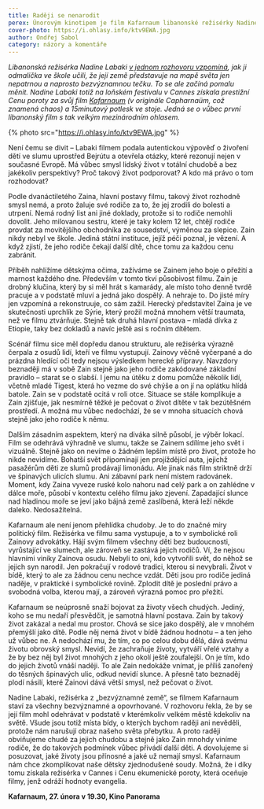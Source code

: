 ```yaml
---
title: Raději se nenarodit
perex: Únorovým kinotipem je film Kafarnaum libanonské režisérky Nadine Labaki o životě dětí ve slumu uprostřed Bejrútu. Má vůbec smysl lidský život v totální chudobě a bez jakékoliv perspektivy? Proč takový život podporovat? A kdo má právo o tom rozhodovat?
cover-photo: https://i.ohlasy.info/ktv9EWA.jpg
author: Ondřej Sabol
category: názory a komentáře
---
```


*Libanonská režisérka Nadine Labaki [v jednom rozhovoru vzpomíná](http://www.pbs.org/wnet/amanpour-and-company/video/nadine-labaki-on-her-new-film-capernaum/), jak ji odmalička ve škole učili, že její země představuje na mapě světa jen nepatrnou a naprosto bezvýznamnou tečku. To se ale začíná pomalu měnit. Nadine Labaki totiž na loňském festivalu v Cannes získala prestižní Cenu poroty za svůj film [Kafarnaum](https://www.csfd.cz/film/617446-kafarnaum/prehled/) (v originále Capharnaüm, což znamená chaos) a 15minutový potlesk ve stoje. Jedná se o vůbec první libanonský film s tak velkým mezinárodním ohlasem.*

{% photo src="https://i.ohlasy.info/ktv9EWA.jpg" %}

Není čemu se divit – Labaki filmem podala autentickou výpověď o živoření dětí ve slumu uprostřed Bejrútu a otevřela otázky, které rezonují nejen v současné Evropě. Má vůbec smysl lidský život v totální chudobě a bez jakékoliv perspektivy? Proč takový život podporovat? A kdo má právo o tom rozhodovat?

Podle dvanáctiletého Zaina, hlavní postavy filmu, takový život rozhodně smysl nemá, a proto žaluje své rodiče za to, že jej zrodili do bolesti a utrpení. Nemá rodný list ani jiné doklady, protože si to rodiče nemohli dovolit. Jeho milovanou sestru, které je taky kolem 12 let, chtějí rodiče provdat za movitějšího obchodníka ze sousedství, výměnou za slepice. Zain nikdy nebyl ve škole. Jediná státní instituce, jejíž péči poznal, je vězení. A když zjistí, že jeho rodiče čekají další dítě, chce tomu za každou cenu zabránit.

Příběh nahlížíme dětskýma očima, zažíváme se Zainem jeho boje o přežití a marnost každého dne. Především v tomto tkví působivost filmu. Zain je drobný klučina, který by si měl hrát s kamarády, ale místo toho denně tvrdě pracuje a v podstatě mluví a jedná jako dospělý. A nehraje to. Do jisté míry jen vzpomíná a rekonstruuje, co sám zažil. Herecký představitel Zaina je ve skutečnosti uprchlík ze Sýrie, který prožil možná mnohem větší traumata, než ve filmu ztvárňuje. Stejně tak druhá hlavní postava – mladá dívka z Etiopie, taky bez dokladů a navíc ještě asi s ročním dítětem.

Scénář filmu sice měl dopředu danou strukturu, ale režisérka výrazně čerpala z osudů lidí, kteří ve filmu vystupují. Zainovy věčně vyčerpané a do prázdna hledící oči tedy nejsou výsledkem herecké přípravy. Navzdory beznaději má v sobě Zain stejně jako jeho rodiče zakódované základní pravidlo – starat se o slabší. I jemu na útěku z domu pomůže několik lidí, včetně mladé Tigest, která ho vezme do své chýše a on jí na oplátku hlídá batole. Zain se v podstatě ocitá v roli otce. Situace se stále komplikuje a Zain zjišťuje, jak nesmírně těžké je pečovat o život dítěte v tak bezútěšném prostředí. A možná mu vůbec nedochází, že se v mnoha situacích chová stejně jako jeho rodiče k němu.

Dalším zásadním aspektem, který na diváka silně působí, je výběr lokací. Film se odehrává výhradně ve slumu, takže se Zainem sdílíme jeho svět i vizuálně. Stejně jako on nevíme o žádném lepším místě pro život, protože ho nikde nevidíme. Bohatší svět připomínají jen projíždějící auta, jejichž pasažérům děti ze slumů prodávají limonádu. Ale jinak nás film striktně drží ve špinavých ulicích slumu. Ani zábavní park není místem radovánek. Moment, kdy Zaina vyveze ruské kolo nahoru nad celý park a on zahlédne v dálce moře, působí v kontextu celého filmu jako zjevení. Zapadající slunce nad hladinou moře se jeví jako bájná země zaslíbená, která leží někde daleko. Nedosažitelná.

Kafarnaum ale není jenom přehlídka chudoby. Je to do značné míry politický film. Režisérka ve filmu sama vystupuje, a to v symbolické roli Zainovy advokátky. Hájí svým filmem všechny děti bez budoucnosti, vyrůstající ve slumech, ale zároveň se zastává jejich rodičů. Ví, že nejsou hlavními viníky Zainova osudu. Nebyli to oni, kdo vytvořili svět, do něhož se jejich syn narodil. Jen pokračují v rodové tradici, kterou si nevybrali. Život v bídě, který to ale za žádnou cenu nechce vzdát. Děti jsou pro rodiče jediná naděje, v praktické i symbolické rovině. Zplodit dítě je poslední právo a svobodná volba, kterou mají, a zároveň výrazná pomoc pro přežití.

Kafarnaum se neúprosně snaží bojovat za životy všech chudých. Jediný, koho se mu nedaří přesvědčit, je samotná hlavní postava. Zain by takový život zakázal a nedal mu prostor. Chová se sice jako dospělý, ale v mnohém přemýšlí jako dítě. Podle něj nemá život v bídě žádnou hodnotu – a ten jeho už vůbec ne. A nedochází mu, že tím, co po celou dobu dělá, dává svému životu obrovský smysl. Nevidí, že zachraňuje životy, vytváří vřelé vztahy a že by bez něj byl život mnohých z jeho okolí ještě zoufalejší. On je tím, kdo do jejich životů vnáší naději. To ale Zain nedokáže vnímat, je příliš zanořený do těsných špinavých ulic, odkud nevidí slunce. A přesně tato beznaděj plodí násilí, které Zainovi dává větší smysl, než pečovat o život.

Nadine Labaki, režisérka z „bezvýznamné země“, se filmem Kafarnaum staví za všechny bezvýznamné a opovrhované. V rozhovoru řekla, že by se její film mohl odehrávat v podstatě v kterémkoliv velkém městě kdekoliv na světě.  Všude jsou totiž místa bídy, o kterých bychom raději ani nevěděli, protože nám narušují obraz našeho světa přebytku. A proto raději obviňujeme chudé za jejich chudobu a stejně jako Zain mnohdy viníme rodiče, že do takových podmínek vůbec přivádí další děti. A dovolujeme si posuzovat, jaké životy jsou přínosné a jaké už nemají smysl. Kafarnaum nám chce zkomplikovat naše dětsky zjednodušené soudy. Možná, že i díky tomu získala režisérka v Cannes i Cenu ekumenické poroty, která oceňuje filmy, jenž odráží hodnoty evangelia.

 **Kafarnaum, 27. února v 19.30, Kino Panorama**
